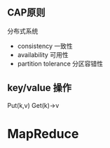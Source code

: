 ## CAP原则

分布式系统

- consistency 一致性
- availability 可用性
- partition tolerance 分区容错性

## key/value 操作

Put(k,v)
Get(k)&rarr;v

# MapReduce

  
